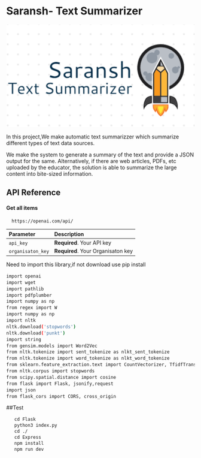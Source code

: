 #  Saransh- Text Summarizer

<img src="Media/Screenshot (499).png"></img><br>

In this project,We make automatic text summarizzer which summarize different types of text data sources.

 We make the system to generate a summary of the text and provide a JSON output for the same. Alternatively, if there are web articles, PDFs, etc uploaded by the educator, the solution is able to summarize the large content into bite-sized information.


## API Reference

#### Get all items

```http
  https://openai.com/api/
```

| Parameter |Description                |
| :-------- |:------------------------- |
| `api_key` | **Required**. Your API key |
| `organisaton_key` |**Required**. Your Organisaton key |

Need to import this library,if not download use pip install
```bash
import openai
import wget
import pathlib
import pdfplumber
import numpy as np
from regex import W
import numpy as np
import nltk
nltk.download('stopwords')
nltk.download('punkt')
import string
from gensim.models import Word2Vec
from nltk.tokenize import sent_tokenize as nlkt_sent_tokenize
from nltk.tokenize import word_tokenize as nlkt_word_tokenize
from sklearn.feature_extraction.text import CountVectorizer, TfidfTransformer
from nltk.corpus import stopwords
from scipy.spatial.distance import cosine
from flask import Flask, jsonify,request
import json
from flask_cors import CORS, cross_origin
```
##Test
```
   cd Flask
   python3 index.py
   cd ./
   cd Express
   npm install
   npm run dev
   ```
 
